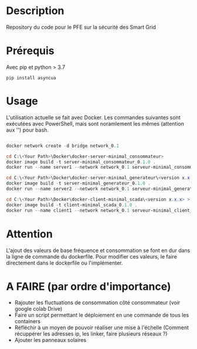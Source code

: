 # Description

Repository du code pour le PFE sur la sécurité des Smart Grid

# Prérequis

Avec pip et python > 3.7

    pip install asyncua

# Usage

L'utilisation actuelle se fait avec Docker. Les commandes suivantes sont exécutées avec PowerShell, mais sont noramlement les mêmes (attention aux '\') pour bash.

```powershell

docker network create -d bridge network_0.1

cd C:\<Your Path>\Docker\docker-server-minimal_consommateur>
docker image build -t server-minimal_consommateur_0.1.0 .
docker run --name server1 --network network_0.1 serveur-minimal_consommateur_0.1.0

cd C:\<Your Path>\Docker\docker-server-minimal_generateur\<version x.x.x> >
docker image build -t server-minimal_generateur_0.1.0 .
docker run --name server2 --network network_0.1 serveur-minimal_generateur_0.1.0

cd C:\<Your Path>\Docker\docker-client-minimal_scada\<version x.x.x> >
docker image build -t client-minimal_scada_0.1.0 .
docker run --name client1 --network network_0.1 serveur-minimal_client_0.1.0


```

# Attention

L'ajout des valeurs de base fréquence et consommation se font en dur dans la ligne de commande du dockerfile. Pour modifier ces valeurs, le faire directement dans le dockerfile ou l'implémenter.

# A FAIRE (par ordre d'importance)

* Rajouter les fluctuations de consommation côté consommateur (voir google colab Drive)
* Faire un script permettant le déploiement en une commande de tous les containers
* Réfléchir à un moyen de pouvoir réaliser une mise à l'échelle (Comment récuppérer les adresses ip, les linker, faire plusieurs réseaux ?)
* Ajouter les panneaux solaires